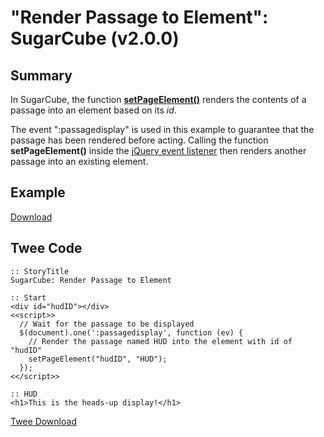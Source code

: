 # "Render Passage to Element": SugarCube (v2.0.0)

## Summary

In SugarCube, the function **[setPageElement()](http://www.motoslave.net/sugarcube/2/docs/#functions-function-setpageelement)** renders the contents of a passage into an element based on its *id*.

The event ":passagedisplay" is used in this example to guarantee that the passage has been rendered before acting. Calling the function **setPageElement()** inside the [jQuery event listener](https://api.jquery.com/on/) then renders another passage into an existing element.

## Example

[Download](sugarcube_passagetoelement_example.html)

## Twee Code

```twee
:: StoryTitle
SugarCube: Render Passage to Element

:: Start
<div id="hudID"></div>
<<script>>
  // Wait for the passage to be displayed
  $(document).one(':passagedisplay', function (ev) {
    // Render the passage named HUD into the element with id of "hudID"
    setPageElement("hudID", "HUD");
  });
<</script>>

:: HUD
<h1>This is the heads-up display!</h1>

```

[Twee Download](sugarcube_passagetoelement_twee.txt)
